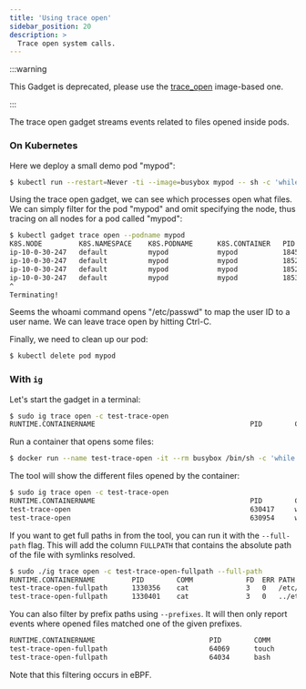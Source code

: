 ```yaml
---
title: 'Using trace open'
sidebar_position: 20
description: >
  Trace open system calls.
---
```


:::warning

This Gadget is deprecated, please use the [trace_open](../../trace_open.mdx)
image-based one.

:::

The trace open gadget streams events related to files opened inside pods.

### On Kubernetes

Here we deploy a small demo pod "mypod":

```bash
$ kubectl run --restart=Never -ti --image=busybox mypod -- sh -c 'while /bin/true ; do whoami ; sleep 3 ; done'
```

Using the trace open gadget, we can see which processes open what files.
We can simply filter for the pod "mypod" and omit specifying the node,
thus tracing on all nodes for a pod called "mypod":

```bash
$ kubectl gadget trace open --podname mypod
K8S.NODE         K8S.NAMESPACE    K8S.PODNAME      K8S.CONTAINER   PID    COMM               FD ERR PATH
ip-10-0-30-247   default          mypod            mypod           18455  whoami              3   0 /etc/passwd
ip-10-0-30-247   default          mypod            mypod           18521  whoami              3   0 /etc/passwd
ip-10-0-30-247   default          mypod            mypod           18525  whoami              3   0 /etc/passwd
ip-10-0-30-247   default          mypod            mypod           18530  whoami              3   0 /etc/passwd
^
Terminating!
```

Seems the whoami command opens "/etc/passwd" to map the user ID to a user name.
We can leave trace open by hitting Ctrl-C.

Finally, we need to clean up our pod:

```bash
$ kubectl delete pod mypod
```


### With `ig`

Let's start the gadget in a terminal:

```bash
$ sudo ig trace open -c test-trace-open
RUNTIME.CONTAINERNAME                                      PID        COMM             FD    ERR PATH
```

Run a container that opens some files:

```bash
$ docker run --name test-trace-open -it --rm busybox /bin/sh -c 'while /bin/true ; do whoami ; sleep 3 ; done'
```

The tool will show the different files opened by the container:

```bash
$ sudo ig trace open -c test-trace-open
RUNTIME.CONTAINERNAME                                      PID        COMM             FD    ERR PATH
test-trace-open                                            630417     whoami           3     0   /etc/passwd
test-trace-open                                            630954     whoami           3     0   /etc/passwd
```

If you want to get full paths in from the tool, you can run it with the `--full-path` flag. This
will add the column `FULLPATH` that contains the absolute path of the file with symlinks resolved.

```bash
$ sudo ./ig trace open -c test-trace-open-fullpath --full-path
RUNTIME.CONTAINERNAME         PID        COMM             FD  ERR PATH                            FULLPATH
test-trace-open-fullpath      1330356    cat              3   0   /etc/passwd                     /etc/passwd
test-trace-open-fullpath      1330401    cat              3   0   ../etc/mtab                     /proc/22/mounts
```

You can also filter by prefix paths using `--prefixes`.
It will then only report events where opened files matched one of the given prefixes.

```bash
RUNTIME.CONTAINERNAME                            PID        COMM             FD    ERR PATH
test-trace-open-fullpath                         64069      touch            3     0   /tmp/foo/quux.txt
test-trace-open-fullpath                         64034      bash             3     0   /tmp/bar.txt
```

Note that this filtering occurs in eBPF.
